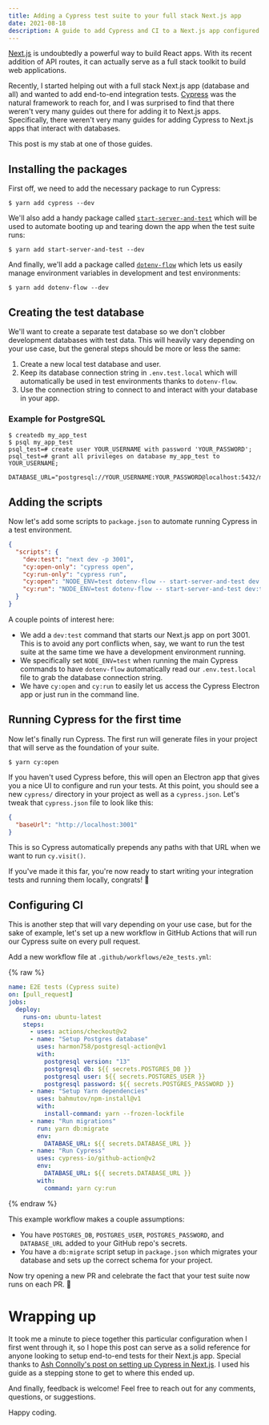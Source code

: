 ```yaml
---
title: Adding a Cypress test suite to your full stack Next.js app
date: 2021-08-18
description: A guide to add Cypress and CI to a Next.js app configured with a database.
---
```


[Next.js](https://nextjs.org/) is undoubtedly a powerful way to build React apps. With its recent addition of API routes, it can actually serve as a full stack toolkit to build web applications.

Recently, I started helping out with a full stack Next.js app (database and all) and wanted to add end-to-end integration tests. [Cypress](https://www.cypress.io/) was the natural framework to reach for, and I was surprised to find that there weren't very many guides out there for adding it to Next.js apps. Specifically, there weren't very many guides for adding Cypress to Next.js apps that interact with databases.

This post is my stab at one of those guides.

## Installing the packages

First off, we need to add the necessary package to run Cypress:

```
$ yarn add cypress --dev
```

We'll also add a handy package called [`start-server-and-test`](https://www.npmjs.com/package/start-server-and-test) which will be used to automate booting up and tearing down the app when the test suite runs:

```
$ yarn add start-server-and-test --dev
```

And finally, we'll add a package called [`dotenv-flow`](https://www.npmjs.com/package/dotenv-flow) which lets us easily manage environment variables in development and test environments:

```
$ yarn add dotenv-flow --dev
```

## Creating the test database

We'll want to create a separate test database so we don't clobber development databases with test data. This will heavily vary depending on your use case, but the general steps should be more or less the same:

1. Create a new local test database and user.
2. Keep its database connection string in `.env.test.local` which will automatically be used in test environments thanks to `dotenv-flow`.
3. Use the connection string to connect to and interact with your database in your app.

### Example for PostgreSQL

```
$ createdb my_app_test
$ psql my_app_test
psql_test=# create user YOUR_USERNAME with password 'YOUR_PASSWORD';
psql_test=# grant all privileges on database my_app_test to YOUR_USERNAME;
```

```
DATABASE_URL="postgresql://YOUR_USERNAME:YOUR_PASSWORD@localhost:5432/my_app_test"
```

## Adding the scripts

Now let's add some scripts to `package.json` to automate running Cypress in a test environment.

```json
{
  "scripts": {
    "dev:test": "next dev -p 3001",
    "cy:open-only": "cypress open",
    "cy:run-only": "cypress run",
    "cy:open": "NODE_ENV=test dotenv-flow -- start-server-and-test dev:test 3001 cy:open-only",
    "cy:run": "NODE_ENV=test dotenv-flow -- start-server-and-test dev:test 3001 cy:run-only"
  }
}
```

A couple points of interest here:

- We add a `dev:test` command that starts our Next.js app on port 3001. This is to avoid any port conflicts when, say, we want to run the test suite at the same time we have a development environment running.
- We specifically set `NODE_ENV=test` when running the main Cypress commands to have `dotenv-flow` automatically read our `.env.test.local` file to grab the database connection string.
- We have `cy:open` and `cy:run` to easily let us access the Cypress Electron app or just run in the command line.

## Running Cypress for the first time

Now let's finally run Cypress. The first run will generate files in your project that will serve as the foundation of your suite.

```
$ yarn cy:open
```

If you haven't used Cypress before, this will open an Electron app that gives you a nice UI to configure and run your tests. At this point, you should see a new `cypress/` directory in your project as well as a `cypress.json`. Let's tweak that `cypress.json` file to look like this:

```json
{
  "baseUrl": "http://localhost:3001"
}
```

This is so Cypress automatically prepends any paths with that URL when we want to run `cy.visit()`.

If you've made it this far, you're now ready to start writing your integration tests and running them locally, congrats! 🎉

## Configuring CI

This is another step that will vary depending on your use case, but for the sake of example, let's set up a new workflow in GitHub Actions that will run our Cypress suite on every pull request.

Add a new workflow file at `.github/workflows/e2e_tests.yml`:

{% raw %}
```yaml
name: E2E tests (Cypress suite)
on: [pull_request]
jobs:
  deploy:
    runs-on: ubuntu-latest
    steps:
      - uses: actions/checkout@v2
      - name: "Setup Postgres database"
        uses: harmon758/postgresql-action@v1
        with:
          postgresql version: "13"
          postgresql db: ${{ secrets.POSTGRES_DB }}
          postgresql user: ${{ secrets.POSTGRES_USER }}
          postgresql password: ${{ secrets.POSTGRES_PASSWORD }}
      - name: "Setup Yarn dependencies"
        uses: bahmutov/npm-install@v1
        with:
          install-command: yarn --frozen-lockfile
      - name: "Run migrations"
        run: yarn db:migrate
        env:
          DATABASE_URL: ${{ secrets.DATABASE_URL }}
      - name: "Run Cypress"
        uses: cypress-io/github-action@v2
        env:
          DATABASE_URL: ${{ secrets.DATABASE_URL }}
        with:
          command: yarn cy:run
```
{% endraw %}

This example workflow makes a couple assumptions:

- You have `POSTGRES_DB`, `POSTGRES_USER`, `POSTGRES_PASSWORD`, and `DATABASE_URL` added to your GitHub repo's secrets.
- You have a `db:migrate` script setup in `package.json` which migrates your database and sets up the correct schema for your project.

Now try opening a new PR and celebrate the fact that your test suite now runs on each PR. 🎉

# Wrapping up

It took me a minute to piece together this particular configuration when I first went through it, so I hope this post can serve as a solid reference for anyone looking to setup end-to-end tests for their Next.js app. Special thanks to [Ash Connolly's post on setting up Cypress in Next.js](https://dev.to/ashconnolly/how-to-quickly-add-cypress-to-your-next-js-app-2oc6). I used his guide as a stepping stone to get to where this ended up.

And finally, feedback is welcome! Feel free to reach out for any comments, questions, or suggestions.

Happy coding.
